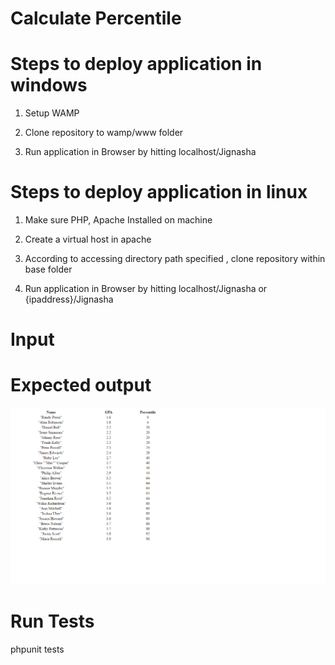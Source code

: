 # Calculate Percentile

# Steps to deploy application in windows

1) Setup WAMP

2) Clone repository to wamp/www folder

3) Run application in Browser by hitting localhost/Jignasha


# Steps to deploy application in linux

1)  Make sure PHP, Apache Installed on machine

2)  Create a virtual host in apache

3)  According to accessing directory path specified , clone repository within
    base folder
    
4)   Run application in Browser by hitting localhost/Jignasha or {ipaddress}/Jignasha

# Input


# Expected output
![img](https://github.com/jignasha86/Jignasha/blob/master/output.png)

# Run Tests

phpunit tests 
